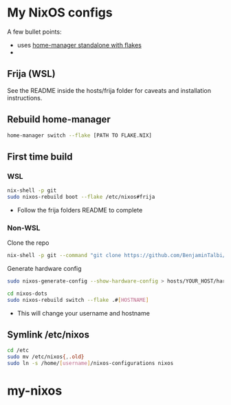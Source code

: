 # My NixOS configs

A few bullet points:
- uses [home-manager standalone with flakes](https://nix-community.github.io/home-manager/index.xhtml#sec-flakes-standalone)
- 

## Frija (WSL)
See the README inside the hosts/frija folder for caveats and installation instructions.


## Rebuild home-manager
```sh
home-manager switch --flake [PATH TO FLAKE.NIX]
```

## First time build
### WSL
```sh
nix-shell -p git 
sudo nixos-rebuild boot --flake /etc/nixos#frija
```
- Follow the frija folders README to complete

### Non-WSL
Clone the repo
```sh
nix-shell -p git --command "git clone https://github.com/BenjaminTalbi/nixos-configurations.git nixos-dots"
```
Generate hardware config
```sh
sudo nixos-generate-config --show-hardware-config > hosts/YOUR_HOST/hardware-configuration.nix
```
```sh
cd nixos-dots
sudo nixos-rebuild switch --flake .#[HOSTNAME]
```
- This will change your username and hostname

## Symlink /etc/nixos
```sh
cd /etc
sudo mv /etc/nixos{,.old}
sudo ln -s /home/[username]/nixos-configurations nixos
```
# my-nixos
